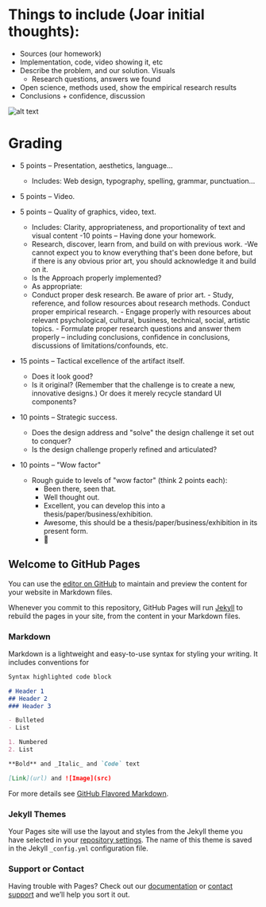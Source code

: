 

# Things to include (Joar initial thoughts):
- Sources (our homework)
- Implementation, code, video showing it, etc
- Describe the problem, and our solution. Visuals
    - Research questions, answers we found
- Open science, methods used, show the empirical research results
- Conclusions + confidence, discussion



![alt text](https://www.dropbox.com/s/kcnzobxouagpiw7/Screen%20Shot%202020-10-08%20at%2015.10.25.png?dl=0)

# Grading
- 5 points – Presentation, aesthetics, language...
    - Includes: Web design, typography, spelling, grammar, punctuation...

- 5 points – Video.

- 5 points – Quality of graphics, video, text.
  -  Includes: Clarity, appropriateness, and proportionality of text and visual content
-10 points – Having done your homework.
    - Research, discover, learn from, and build on with previous work.
        -We cannot expect you to know everything that's been done before, but if there is any obvious prior art, you should acknowledge it and build on it.
    - Is the Approach properly implemented?
    - As appropriate:
    -    Conduct proper desk research. Be aware of prior art.
        - Study, reference, and follow resources about research methods. Conduct proper empirical research.
        - Engage properly with resources about relevant psychological, cultural, business, technical, social, artistic topics.
        - Formulate proper research questions and answer them properly – including conclusions, confidence in conclusions, discussions of limitations/confounds, etc.
- 15 points – Tactical excellence of the artifact itself.
   - Does it look good?
   - Is it original? (Remember that the challenge is to create a new, innovative designs.) Or does it merely recycle standard UI components?
- 10 points – Strategic success.
    - Does the design address and "solve" the design challenge it set out to conquer?
    - Is the design challenge properly refined and articulated?
- 10 points – "Wow factor"
    - Rough guide to levels of "wow factor" (think 2 points each):
        - Been there, seen that.
        - Well thought out.
        - Excellent, you can develop this into a thesis/paper/business/exhibition.
        - Awesome, this should be a thesis/paper/business/exhibition in its present form.
        - 🤯










## Welcome to GitHub Pages

You can use the [editor on GitHub](https://github.com/yiar/NFinderC/edit/gh-pages/index.md) to maintain and preview the content for your website in Markdown files.

Whenever you commit to this repository, GitHub Pages will run [Jekyll](https://jekyllrb.com/) to rebuild the pages in your site, from the content in your Markdown files.

### Markdown

Markdown is a lightweight and easy-to-use syntax for styling your writing. It includes conventions for

```markdown
Syntax highlighted code block

# Header 1
## Header 2
### Header 3

- Bulleted
- List

1. Numbered
2. List

**Bold** and _Italic_ and `Code` text

[Link](url) and ![Image](src)
```

For more details see [GitHub Flavored Markdown](https://guides.github.com/features/mastering-markdown/).

### Jekyll Themes

Your Pages site will use the layout and styles from the Jekyll theme you have selected in your [repository settings](https://github.com/yiar/NFinderC/settings). The name of this theme is saved in the Jekyll `_config.yml` configuration file.

### Support or Contact

Having trouble with Pages? Check out our [documentation](https://docs.github.com/categories/github-pages-basics/) or [contact support](https://github.com/contact) and we’ll help you sort it out.

